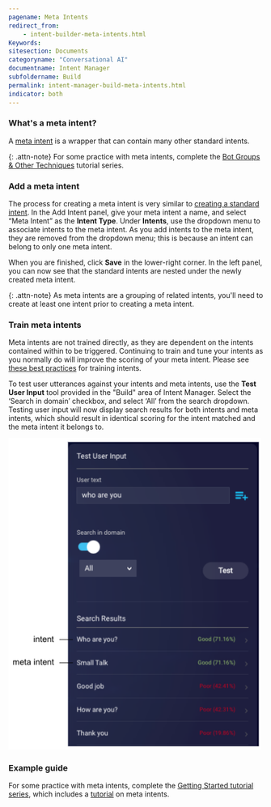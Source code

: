 ```yaml
---
pagename: Meta Intents
redirect_from:
    - intent-builder-meta-intents.html
Keywords:
sitesection: Documents
categoryname: "Conversational AI"
documentname: Intent Manager
subfoldername: Build
permalink: intent-manager-build-meta-intents.html
indicator: both
---
```


### What's a meta intent?

A [meta intent]((intent-manager-key-terms-concepts.html#meta-intents)) is a wrapper that can contain many other standard intents.

{: .attn-note}
For some practice with meta intents, complete the [Bot Groups & Other Techniques](tutorials-guides-bot-groups-other-techniques-overview.html) tutorial series.

### Add a meta intent

The process for creating a meta intent is very similar to [creating a standard intent](intent-manager-build-intents.html#add-an-intent). In the Add Intent panel, give your meta intent a name, and select “Meta Intent” as the **Intent Type**. Under **Intents**, use the dropdown menu to associate intents to the meta intent. As you add intents to the meta intent, they are removed from the dropdown menu; this is because an intent can belong to only one meta intent.

When you are finished, click **Save** in the lower-right corner. In the left panel, you can now see that the standard intents are nested under the newly created meta intent.

{: .attn-note}
As meta intents are a grouping of related intents, you'll need to create at least one intent prior to creating a meta intent. 

### Train meta intents

Meta intents are not trained directly, as they are dependent on the intents contained within to be triggered. Continuing to train and tune your intents as you normally do will improve the scoring of your meta intent. Please see [these best practices](intent-manager-best-practices.html) for training intents. 

To test user utterances against your intents and meta intents, use the **Test User Input** tool provided in the "Build" area of Intent Manager. Select the ‘Search in domain’ checkbox, and select ‘All’ from the search dropdown. Testing user input will now display search results for both intents and meta intents, which should result in identical scoring for the intent matched and the meta intent it belongs to.

<img style="width:500px" alt="Test User Input tool showing detection of a meta intent and the intents within it" src="img/ConvoBuilder/meta_intent3.png">

### Example guide

For some practice with meta intents, complete the [Getting Started tutorial series](tutorials-guides-getting-started-with-bot-building-overview.html), which includes a [tutorial](tutorials-guides-bot-groups-other-techniques-meta-intents-knowledge-bases.html) on meta intents.
